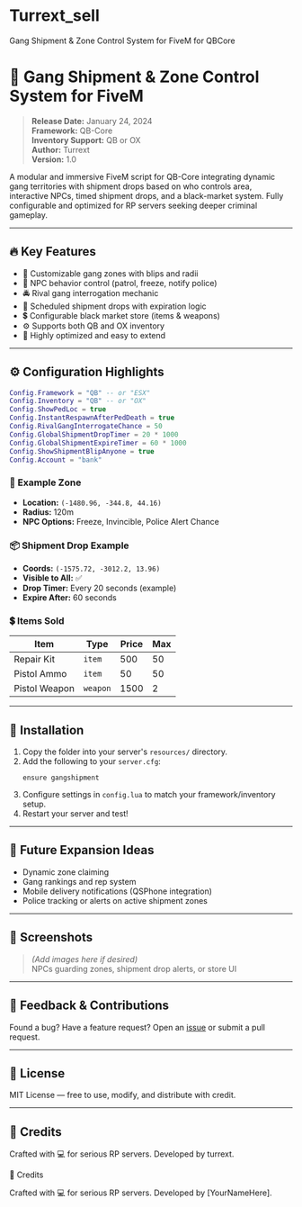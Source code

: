 # Turrext_sell
Gang Shipment &amp; Zone Control System for FiveM for QBCore
# 🚨 Gang Shipment & Zone Control System for FiveM

> **Release Date:** January 24, 2024  
> **Framework:** QB-Core  
> **Inventory Support:** QB or OX  
> **Author:** Turrext  
> **Version:** 1.0

A modular and immersive FiveM script for QB-Core integrating dynamic gang territories with shipment drops based on who controls area, interactive NPCs, timed shipment drops, and a black-market system. Fully configurable and optimized for RP servers seeking deeper criminal gameplay.

---

## 🔥 Key Features

- 📜 Customizable gang zones with blips and radii
- 👥 NPC behavior control (patrol, freeze, notify police)
- 🚔 Rival gang interrogation mechanic
- 🚚 Scheduled shipment drops with expiration logic
- 💲 Configurable black market store (items & weapons)
- ⚙️ Supports both QB and OX inventory
- 🎯 Highly optimized and easy to extend

---

## ⚙️ Configuration Highlights

```lua
Config.Framework = "QB" -- or "ESX"
Config.Inventory = "QB" -- or "OX"
Config.ShowPedLoc = true
Config.InstantRespawnAfterPedDeath = true
Config.RivalGangInterrogateChance = 50
Config.GlobalShipmentDropTimer = 20 * 1000
Config.GlobalShipmentExpireTimer = 60 * 1000
Config.ShowShipmentBlipAnyone = true
Config.Account = "bank"
```

### 📍 Example Zone

- **Location:** `(-1480.96, -344.8, 44.16)`
- **Radius:** 120m  
- **NPC Options:** Freeze, Invincible, Police Alert Chance

### 📦 Shipment Drop Example

- **Coords:** `(-1575.72, -3012.2, 13.96)`
- **Visible to All:** ✅  
- **Drop Timer:** Every 20 seconds (example)  
- **Expire After:** 60 seconds

### 💲 Items Sold

| Item          | Type     | Price | Max |
| ------------- | -------- | ----- | --- |
| Repair Kit    | `item`   | 500   | 50  |
| Pistol Ammo   | `item`   | 50    | 50  |
| Pistol Weapon | `weapon` | 1500  | 2   |

---

## 🧠 Installation

1. Copy the folder into your server's `resources/` directory.
2. Add the following to your `server.cfg`:
   ```
   ensure gangshipment
   ```
3. Configure settings in `config.lua` to match your framework/inventory setup.
4. Restart your server and test!

---

## 🧪 Future Expansion Ideas

- Dynamic zone claiming
- Gang rankings and rep system
- Mobile delivery notifications (QSPhone integration)
- Police tracking or alerts on active shipment zones

---

## 📸 Screenshots

> *(Add images here if desired)*  
> NPCs guarding zones, shipment drop alerts, or store UI

---

## 📣 Feedback & Contributions

Found a bug? Have a feature request? Open an [issue](https://github.com/turrext) or submit a pull request.

---

## 📜 License

MIT License — free to use, modify, and distribute with credit.

---

## 🙌 Credits

Crafted with 💻 for serious RP servers. Developed by turrext.

🙌 Credits

Crafted with 💻 for serious RP servers. Developed by [YourNameHere].

